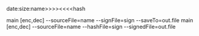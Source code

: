 date:size:name>>>><<<<hash

main [enc,dec] --sourceFile=name --signFile=sign --saveTo=out.file
main [enc,dec] --sourceFile=name --hashFile=sign --signedFile=out.file

